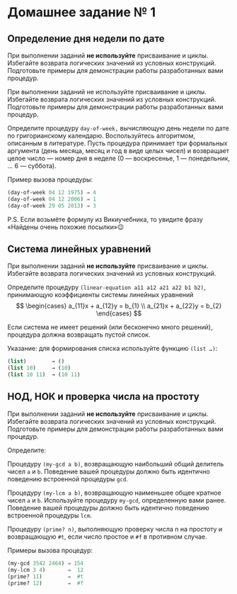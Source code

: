 # Домашнее задание № 1

## Определение дня недели по дате
При выполнении заданий **не используйте** присваивание и циклы. Избегайте возврата логических значений из условных конструкций. Подготовьте примеры для демонстрации работы разработанных вами процедур.

При выполнении заданий не используйте присваивание и циклы. Избегайте возврата логических значений из условных конструкций. Подготовьте примеры для демонстрации работы разработанных вами процедур.

Определите процедуру `day-of-week,` вычисляющую день недели по дате по григорианскому календарю. Воспользуйтесь алгоритмом, описанным в литературе. Пусть процедура принимает три формальных аргумента (день месяца, месяц и год в виде целых чисел) и возвращает целое число — номер дня в неделе (0 — воскресенье, 1 — понедельник, … 6 — суббота).

Пример вызова процедуры:
```scheme
(day-of-week 04 12 1975) ⇒ 4
(day-of-week 04 12 2006) ⇒ 1
(day-of-week 29 05 2013) ⇒ 3
```
P.S. Если возьмёте формулу из Викиучебника, то увидите фразу «Найдены очень похожие посылки»😉


## Система линейных уравнений
При выполнении заданий **не используйте** присваивание и циклы. Избегайте возврата логических значений из условных конструкций.

Определите процедуру `(linear-equation a11 a12 a21 a22 b1 b2)`, принимающую коэффициенты системы линейных уравнений
$$
\begin{cases}
a_{11}x + a_{12}y = b_{1} \\
a_{21}x + a_{22}y = b_{2}
\end{cases}
$$

Если система не имеет решений (или бесконечно много решений), процедура должна возвращать пустой список.

Указание: для формирования списка используйте функцию `(list …)`:
```scheme
(list)        → ()
(list 10)     → (10)
(list 10 11)  → (10 11)
```

## НОД, НОК и проверка числа на простоту
При выполнении заданий **не используйте** присваивание и циклы. Избегайте возврата логических значений из условных конструкций. Подготовьте примеры для демонстрации работы разработанных вами процедур.

Определите:

Процедуру `(my-gcd a b)`, возвращающую наибольший общий делитель чисел `a` и `b`. Поведение вашей процедуры должно быть идентично поведению встроенной процедуры `gcd`.

Процедуру `(my-lcm a b)`, возвращающую наименьшее общее кратное чисел `a` и `b`. Используйте процедуру `my-gcd`, определенную вами ранее. Поведение вашей процедуры должно быть идентично поведению встроенной процедуры `lcm`.

Процедуру `(prime? n)`, выполняющую проверку числа n на простоту и возвращающую `#t`, если число простое и `#f` в противном случае.

Примеры вызова процедур:
```scheme
(my-gcd 3542 2464) ⇒ 154
(my-lcm 3 4)       ⇒  12
(prime? 11)        ⇒  #t
(prime? 12)        ⇒  #f
```